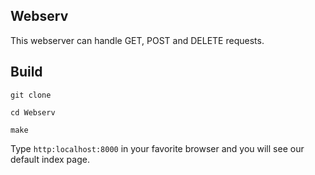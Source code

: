## Webserv

This webserver can handle GET, POST and DELETE requests.

## Build

``git clone``

``cd Webserv``

``make``

Type ``http:localhost:8000`` in your favorite browser and you will see our default index page.

